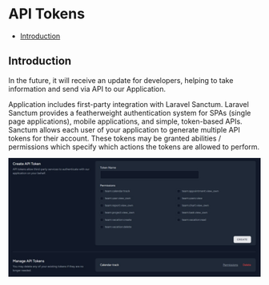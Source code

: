 # API Tokens

- [Introduction](#introduction)

<a name="introduction"></a>
## Introduction

In the future, it will receive an update for developers, helping to take information and send via API to our Application.

Application includes first-party integration with Laravel Sanctum. Laravel Sanctum provides a featherweight authentication system for SPAs (single page applications), mobile applications, and simple, token-based APIs. Sanctum allows each user of your application to generate multiple API tokens for their account. These tokens may be granted abilities / permissions which specify which actions the tokens are allowed to perform.

![API](https://raw.githubusercontent.com/custura/docs/main/preview/api-tokens.jpg)
